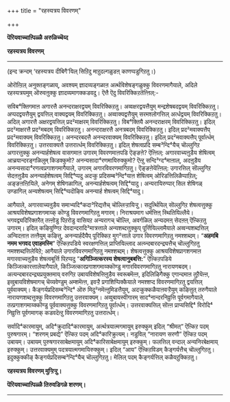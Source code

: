 +++
title = "रहस्यत्रय विवरणम्"

+++


**पॆरियवाच्चाऩ्पिळ्ळै अरुळिच्चॆय्द**

**रहस्यत्रय विवरणम्**

****

(इन्द क्रन्दम् ‘रहस्यत्रय दीबिगै’यिल् सिऱिदु माऱुदल्गळुडऩ् काणप्पडुगिऱतु।)



ओरॊऩ्ऱिल् अनुक्तङ्गळाय्, अवश्यम् ज्ञादव्यङ्गळाऩ अर्त्थविशेषङ्गळुक्कु विवरणमागैयाले, अदिले रहस्यत्रयमुम् ऒरुवऩुक्कु ज्ञादव्यमागक्कडवदु। ऎत्तै ऎदु विवरिक्किऱतॆऩ्ऩिल्:-

सविब⁴क्तिगमाऩ अगारत्तै अनन्दराक्षरद्वयम् विवरिक्किऱतु। अव्वक्षरद्वयत्तैयुम् मन्द्रशेषबदद्वयम् विवरिक्किऱतु। अप्पदद्वयत्तैयुम् द्वयत्तिल् वाक्यद्वयम् विवरिक्किऱतु। अव्वाक्यद्वत्तैयुम् सरमश्लोगत्तिल् अर्त्धद्वयम् विवरिक्किऱतु। अदिल् अगारत्तै अक्षरद्वयत्तिल् प्रद²माक्षरम् विवरिक्किऱतु। विब⁴क्तियै अनन्दराक्षरम् विवरिक्किऱतु। इदिल् प्रद²माक्षरत्तै प्रद²मबदम् विवरिक्किऱतु। अनन्दराक्षरत्तै अनत्रबदम् विवरिक्किऱतु। इदिल् प्रद²मवाक्यत्तैप् प्रद²मवाक्यम् विवरिक्किऱतु। अनन्दरबदत्तै अनन्दरवाक्यम् विवरिक्किऱतु। इदिल् प्रद²मवाक्यत्तैप् पूर्वार्त्धम् विवरिक्किऱतु। उत्तरवाक्यत्तै उत्तरार्त्धम् विवरिक्किऱतु। इदिल् शेषत्वप्रदि सम्ब³न्दि⁴यैच् चॊल्लुगिऱ अगारत्तुक्कु अनन्यार्हशेषत्व वासगमाऩ उगारम् विवरणमाऩपडि ऎङ्ङऩे? ऎऩ्ऩिल्: अगारवाच्यऩुडैय शेषित्वम् आच्रयान्दरङ्गळिलुम् किडक्कुमो? अनन्यसादा⁴रणमायिरुक्कुमो? ऎऩ्ऱु सन्दि³ग्द⁴माऩाल्, अदऩुडैय अनन्यसादा⁴रणत्वप्रगाशगमागैयाले, उगारम् अगारविवरणमागिऱतु। ऎङ्ङऩेयॆऩ्ऩिल्: उगारत्तिल् सॊल्लुगिऱ सेदऩऩुडैय अनन्यार्हशेषत्वम् सिद्दि⁴प्पदु अदऱ्कु प्रदिसम्ब³न्दि⁴याऩ शेषित्वम् ओरिडत्तिलिळैप्पाऱिल्; अङ्ङऩऩ्ऱियिले, अनेगम् शेषिगळागिल्, अनन्यार्हशेषत्वम् सिद्दि⁴यादु। अन्यरायिरुप्पार् सिल शेषिगळ् उण्डागिल् अन्यशेषत्वम् सिद्दि⁴प्पदॊऴिय अनन्यार्ह शेषत्वम् सिद्दि⁴यादु।

आगैयाले, अगारवाच्यऩुडैय समाभ्यदि⁴कदा³रिद्यत्तैच् चॊल्लिऱ्ऱायिऱ्ऱु। सदुर्त्थियिल् सॊल्लुगिऱ शेषत्वत्तुक्कु आश्रयविशेषप्रगाशगमाय्क् कॊण्डु विवरणमागिऱतु मगारम्। निराश्रयमाग धर्मत्तिऩ् स्थितियिल्लैये। भगवद्व्यदिरिक्तरैत् तऩ्ऩोडु पिऱरोडु वासियऱ अन्यरागच् चॊल्लि, अवर्गळिल् अन्यदमऩ् सेदऩऩ् ऎऩ्किऱतु उगारम्। इदिल् कऴियुण्गिऱ देवदान्दरादि³मात्रत्ताले अन्यशब्दत्तुक्कुप् पूर्त्तियिल्लामैयाले अव्वन्यशब्दत्तिल् अन्विदऩाऩ तऩ्ऩैयुम् कऴित्तु, अनन्यार्हदैयैप् पूरिक्किऱ मुग²त्ताले उगार विवरणमागिऱतु नमश्शब्दम्। “**अहमबि नमम भगवद एवाहमस्मि**” ऎऩ्किऱपडिये स्वरक्षणत्तिल् प्राप्तियिल्लाद अत्य्न्दबारदन्द्र्यत्तैच् चॊल्लुगिऱतु नमश्शब्दत्तिलेयिऱे; आगैयाले उगारविवरणमागिऱतु नमश्शब्दम्। शेषत्वत्तुक्कु आश्रयविशेषप्रागशगमाऩ मगारवाच्यऩुडैय शेषत्वबूर्त्ति पिऱप्पदु “**अगिञ्जित्करस्य शेषत्वानुबबत्ति:**” ऎऩ्किऱपडिये किञ्जित्कारत्तालेयागैयाले, किञ्जित्कारप्रगाशगमाय्क्कॊण्डु मगारविवरणमागिऱतु नारायणबदम्। अत्यन्दबारदन्द्र्यप्रयुक्तमाय् वरुगिऱ उबायविशेषत्तिऩुडैय स्वरूबमॆऩ्ऩ, इदिलिऴिगैक्कु एगान्दमाऩ तुऱैयॆऩ्ऩ, इव्वुबायविशेषमागच् चॆय्यवेण्डुम् अम्शमॆऩ्ऩ, इवऱ्ऱै प्रगाशिप्पिक्कैयाले नमश्शप्द विवरणमागिऱतु द्वयत्तिल् पूर्ववाक्यम्। कैङ्गर्यप्रदिसम्ब³न्दि⁴ ऒरु मिदु²नमॆऩ्ऩुमिडत्तैयुम्, अदऱ्कुक्कळैयाऩवऱ्ऱैयुम् कऴित्तुत् तरुगैयाले नारायणशब्दत्तुक्कु विवरणमागिऱतु उत्तरवाक्यम्। अव्वुबायस्वीगारम् साद⁴नान्दरनिव्रुत्ति पूर्वगमागैयाले, तत्प्रगाशगमाय्क्कॊण्डु पूर्ववाक्यत्तुक्कु विवरणमागिऱतु पूर्वार्त्धम्। उत्तरवाक्यत्तिल् सॊऩ्ऩ प्राप्यसिद्दि⁴ विरोदि⁴ निव्रुत्ति पूर्वगमागक् कडवदॆऩ्ऱु विवरणमागिऱतु उत्तरार्त्धम्।

सर्वादि⁴कारमायुम्, अदि⁴क्रुदादि⁴कारमायुम्, अर्त्थत्रयात्मगमायुम् इरुक्कुम् इदिल् “श्रीमत्” ऎऩ्किऱ पदम् पुरुषगारम्। “शरणम् प्रबद्ये” ऎऩ्किऱ पदम् अदि⁴कारिक्रुत्यम्। नडुविल् “नारायण सरणौ” ऎऩ्किऱ पदम् उबायम्। उबायम् पुरुषगारसाबेक्षमायुम् अदि⁴कारिसाबेक्षमायुम् इरुक्कुम्। फलत्तिल् वन्दाल् अन्यनिरबेक्षमाय् इरुक्कुम्। उत्तरवाक्यमुम् पदत्रयात्मगमायिरुक्कुम्। इदिल् “आय” ऎऩ्किऱविडम् कैङ्गर्यत्तैच् चॊल्लुगिऱतु। इदुक्कुक्कीऴ् कैङ्गर्यप्रदिसम्ब³न्दि⁴यैच् चॊल्लुगिऱतु। मेलिल् पदम् कैङ्गर्यत्तिल् कळैयऱुक्किऱतु।

**रहस्यत्रय विवरणम् मुऱ्ऱिऱ्ऱु।**

**पॆरियवाच्चाऩ्पिळ्ळै तिरुवडिगळे शरणम्।**

****

